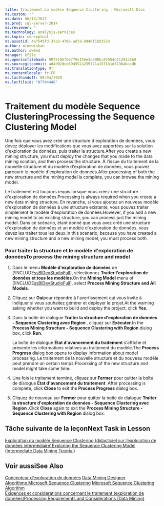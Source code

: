 ```yaml
---
title: Traitement du modèle Sequence Clustering | Microsoft Docs
ms.custom: ''
ms.date: 06/13/2017
ms.prod: sql-server-2014
ms.reviewer: ''
ms.technology: analysis-services
ms.topic: conceptual
ms.assetid: 4a7545fd-37a3-4766-ad59-0946f1bd3524
author: minewiskan
ms.author: owend
manager: kfile
ms.openlocfilehash: 9975105fb6779e150e3a498bc87654d21292a1b9
ms.sourcegitcommit: ad4d92dce894592a259721a1571b1d8736abacdb
ms.translationtype: MT
ms.contentlocale: fr-FR
ms.lasthandoff: 08/04/2020
ms.locfileid: "87704448"
---
```

# <a name="processing-the-sequence-clustering-model"></a><span data-ttu-id="d3174-102">Traitement du modèle Sequence Clustering</span><span class="sxs-lookup"><span data-stu-id="d3174-102">Processing the Sequence Clustering Model</span></span>
  <span data-ttu-id="d3174-103">Une fois que vous avez créé une structure d'exploration de données, vous devez déployer les modifications que vous avez apportées sur la solution d'exploration de données, puis traiter la structure.</span><span class="sxs-lookup"><span data-stu-id="d3174-103">After you create a new mining structure, you must deploy the changes that you made to the data mining solution, and then process the structure.</span></span> <span data-ttu-id="d3174-104">À l'issue du traitement de la nouvelle structure et du modèle d'exploration de données, vous pouvez parcourir le modèle d'exploration de données.</span><span class="sxs-lookup"><span data-stu-id="d3174-104">After processing of both the new structure and the mining model is complete, you can browse the mining model.</span></span>  
  
 <span data-ttu-id="d3174-105">Le traitement est toujours requis lorsque vous créez une structure d'exploration de données.</span><span class="sxs-lookup"><span data-stu-id="d3174-105">Processing is always required when you create a new data mining structure.</span></span> <span data-ttu-id="d3174-106">En revanche, si vous ajoutez un nouveau modèle d'exploration de données à une structure existante, vous pouvez traiter simplement le modèle d'exploration de données.</span><span class="sxs-lookup"><span data-stu-id="d3174-106">However, if you add a new mining model to an existing structure, you can process just the mining model.</span></span> <span data-ttu-id="d3174-107">Dans ce scénario, étant donné que vous avez créé une structure d'exploration de données et un modèle d'exploration de données, vous devez les traiter tous les deux.</span><span class="sxs-lookup"><span data-stu-id="d3174-107">In this scenario, because you have created a new mining structure and a new mining model, you must process both.</span></span>  
  
### <a name="to-process-the-mining-structure-and-model"></a><span data-ttu-id="d3174-108">Pour traiter la structure et le modèle d'exploration de données</span><span class="sxs-lookup"><span data-stu-id="d3174-108">To process the mining structure and model</span></span>  
  
1.  <span data-ttu-id="d3174-109">Dans le menu **Modèle d'exploration de données** de [!INCLUDE[ssBIDevStudioFull](../includes/ssbidevstudiofull-md.md)], sélectionnez **Traiter l'exploration de données et tous les modèles**.</span><span class="sxs-lookup"><span data-stu-id="d3174-109">On the **Mining Model** menu of [!INCLUDE[ssBIDevStudioFull](../includes/ssbidevstudiofull-md.md)], select **Process Mining Structure and All Models**.</span></span>  
  
2.  <span data-ttu-id="d3174-110">Cliquez sur **Oui**pour répondre à l'avertissement qui vous invite à indiquer si vous souhaitez générer et déployer le projet.</span><span class="sxs-lookup"><span data-stu-id="d3174-110">At the warning asking whether you want to build and deploy the project, click **Yes**.</span></span>  
  
3.  <span data-ttu-id="d3174-111">Dans la boîte de dialogue **Traiter la structure d'exploration de données - Sequence Clustering avec Region** , cliquez sur **Exécuter**.</span><span class="sxs-lookup"><span data-stu-id="d3174-111">In the **Process Mining Structure - Sequence Clustering with Region** dialog box, click **Run**.</span></span>  
  
     <span data-ttu-id="d3174-112">La boîte de dialogue **État d'avancement du traitement** s'affiche et présente les informations relatives au traitement du modèle.</span><span class="sxs-lookup"><span data-stu-id="d3174-112">The **Process Progress** dialog box opens to display information about model processing.</span></span> <span data-ttu-id="d3174-113">Le traitement de la nouvelle structure et du nouveau modèle peut prendre un certain temps.</span><span class="sxs-lookup"><span data-stu-id="d3174-113">Processing of the new structure and model might take some time.</span></span>  
  
4.  <span data-ttu-id="d3174-114">Une fois le traitement terminé, cliquez sur **Fermer** pour quitter la boîte de dialogue **État d'avancement du traitement** .</span><span class="sxs-lookup"><span data-stu-id="d3174-114">After processing is complete, click **Close** to exit the **Process Progress** dialog box.</span></span>  
  
5.  <span data-ttu-id="d3174-115">Cliquez de nouveau sur **Fermer** pour quitter la boîte de dialogue **Traiter la structure d'exploration de données - Sequence Clustering avec Region** .</span><span class="sxs-lookup"><span data-stu-id="d3174-115">Click **Close** again to exit the **Process Mining Structure - Sequence Clustering with Region** dialog box.</span></span>  
  
## <a name="next-task-in-lesson"></a><span data-ttu-id="d3174-116">Tâche suivante de la leçon</span><span class="sxs-lookup"><span data-stu-id="d3174-116">Next Task in Lesson</span></span>  
 [<span data-ttu-id="d3174-117">Exploration du modèle Sequence Clustering &#40;didacticiel sur l’exploration de données intermédiaire&#41;</span><span class="sxs-lookup"><span data-stu-id="d3174-117">Exploring the Sequence Clustering Model &#40;Intermediate Data Mining Tutorial&#41;</span></span>](../../2014/tutorials/exploring-the-sequence-clustering-model-intermediate-data-mining-tutorial.md)  
  
## <a name="see-also"></a><span data-ttu-id="d3174-118">Voir aussi</span><span class="sxs-lookup"><span data-stu-id="d3174-118">See Also</span></span>  
 <span data-ttu-id="d3174-119">[Concepteur d’exploration de données](../../2014/analysis-services/data-mining/data-mining-designer.md) </span><span class="sxs-lookup"><span data-stu-id="d3174-119">[Data Mining Designer](../../2014/analysis-services/data-mining/data-mining-designer.md) </span></span>  
 <span data-ttu-id="d3174-120">[Algorithme Microsoft Sequence Clustering](../../2014/analysis-services/data-mining/microsoft-sequence-clustering-algorithm.md) </span><span class="sxs-lookup"><span data-stu-id="d3174-120">[Microsoft Sequence Clustering Algorithm](../../2014/analysis-services/data-mining/microsoft-sequence-clustering-algorithm.md) </span></span>  
 [<span data-ttu-id="d3174-121">Exigences et considérations concernant le traitement &#40;exploration de données&#41;</span><span class="sxs-lookup"><span data-stu-id="d3174-121">Processing Requirements and Considerations &#40;Data Mining&#41;</span></span>](../../2014/analysis-services/data-mining/processing-requirements-and-considerations-data-mining.md)  
  
  
